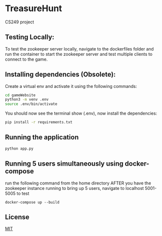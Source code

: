 # TreasureHunt
CS249 project

## Testing Locally:
To test the zookeeper server locally, navigate to the dockerfiles folder and run the container to start the zookeeper server and test multiple clients to connect to the game.

## Installing dependencies (Obsolete):
Create a virtual env and activate it using the following commands:
```bash
cd gameWebsite
python3 -m venv .env
source .env/bin/activate
```
You should now see the terminal show (.env), now install the dependencies:
```bash
pip install -r requirements.txt
```
## Running the application
```bash
python app.py
```

## Running 5 users simultaneously using docker-compose
run the following command from the home directory AFTER you have the zookeeper instance running to bring up 5 users, navigate to localhost 5001-5005 to test
```
docker-compose up --build
```

## License

[MIT](https://choosealicense.com/licenses/mit/)